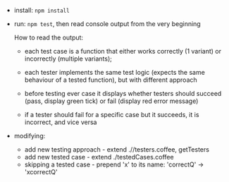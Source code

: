 * install: `npm install`
* run: `npm test`, then read console output from the very beginning

  How to read the output:
  * each test case is a function that either works correctly (1 variant) or incorrectly (multiple variants);
  * each tester implements the same test logic (expects the same behaviour of a tested function), but with different approach
  
  * before testing ever case it displays whether testers should succeed (pass, display green tick) or fail (display red error message)
  * if a tester should fail for a specific case but it succeeds, it is incorrect, and vice versa

* modifying:

  * add new testing approach - extend .//testers.coffee, getTesters
  * add new tested case - extend ./testedCases.coffee 
  * skipping a tested case - prepend 'x' to its name: 'correctQ' -> 'xcorrectQ' 
